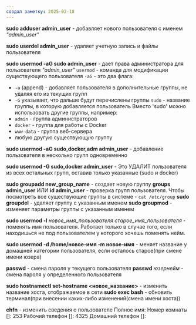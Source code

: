 ```yaml
---
создал заметку: 2025-02-18
---
```

**sudo adduser admin_user** - добавляет нового пользователя с именем *"admin_user"*

**sudo userdel admin_user** - удаляет учетную запись и файлы пользователя

**sudo usermod -aG sudo admin_user** - дает права администратора для пользователя *"admin_user"*
`usermod` - команда для модификации существующего пользователя
`-aG` - это два флага:
- `-a` (append) - добавляет пользователя в дополнительные группы, не удаляя его из текущих групп
- `-G` указывает, что дальше будут перечислены группы
`sudo` - название группы, в которую добавляется пользователь Вместо 'sudo' можно использовать другие группы, например:
- `admin` - группа администраторов
- `docker` - группа для работы с Docker
- `www-data` - группа веб-сервера
- любую другую существующую группу

**sudo usermod -aG sudo,docker,adm admin_user** - добавление пользователя в несколько групп одновременно

**sudo usermod -G sudo,docker admin_user** - Это УДАЛИТ пользователя из всех остальных групп, оставив только указанные (sudo и docker)

**sudo groupadd new_group_name** - создает новую группу
**groups admin_user** ИЛИ **id admin_user** - проверка групп пользователя. Чтобы посмотреть все существующие группы в системе -  `cat /etc/group`
**sudo groupdel** - удаляет группу с указанным именем
**sudo groupmod** - изменяет параметры группы с указанным именем

**sudo usermod -l** *новое_имя_пользователя* *старое_имя_пользователя* - поменять имя пользователя. Работает только в случае того, если находишься не под пользователем у которого хочешь поменять нейм.

**sudo usermod -d /home/новое-имя -m новое-имя** - меняет название у домашней категории пользователя, если осталось старое(при смене имени юзера)

**passwd** - смена пароля у текущего пользователя
**passwd** *юзернейм* - смена пароля у определенного пользователя

**sudo hostnamectl set-hostname <новое_название>** - изменить название хоста, отображаемое в сети
**sudo exec bash** - обновить терминал(при внесении каких-либо изменений(смена имени хоста))

**chfn** - изменить сведения о пользователе
	Полное имя: 
	Номер комнаты []: 253
	Рабочий телефон []: 4325
	Домашний телефон []:  